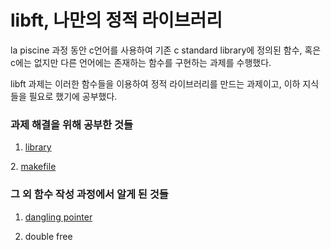 # libft, 나만의 정적 라이브러리  
la piscine 과정 동안 c언어를 사용하여 기존 c standard library에 정의된 함수, 혹은 c에는 없지만 다른 언어에는 존재하는 함수를 구현하는 과제를 수행했다.  

libft 과제는 이러한 함수들을 이용하여 정적 라이브러리를 만드는 과제이고, 이하 지식들을 필요로 했기에 공부했다.  
  
### 과제 해결을 위해 공부한 것들  
1. [library][librarylink]

[librarylink]:https://github.com/kshim1208/TIL/blob/main/42Courses/libft/library/README.md
2. [makefile][makefilelink]

[makefilelink]:https://github.com/kshim1208/TIL/tree/main/42Courses/libft/makefile/README.md

### 그 외 함수 작성 과정에서 알게 된 것들  
1. [dangling pointer][danglingpointerlink]
  
[danglingpointerlink]:https://github.com/kshim1208/TIL/tree/main/42Courses/libft/dangling%20pointer/README.md  
  
2. double free  
  
  
